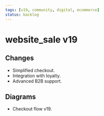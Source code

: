 ```yaml
---
tags: [v19, community, digital, ecommerce]
status: backlog
---
```

# website_sale v19

## Changes
- Simplified checkout.
- Integration with loyalty.
- Advanced B2B support.

## Diagrams
- Checkout flow v19.




